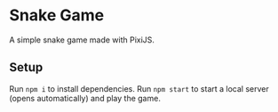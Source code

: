 # Snake Game
A simple snake game made with PixiJS.

## Setup
Run `npm i` to install dependencies.
Run `npm start` to start a local server (opens automatically) and play the game.
